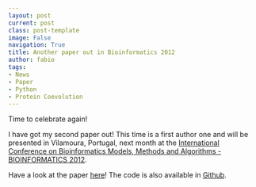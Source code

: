 ```yaml
---
layout: post
current: post
class: post-template
image: False
navigation: True
title: Another paper out in Bioinformatics 2012
author: fabio
tags:
- News
- Paper
- Python
- Protein Coevolution
---
```


Time to celebrate again! 

I have got my second paper out! This time is a first author one and will be presented in Vilamoura, Portugal, next month at the [International Conference on Bioinformatics Models, Methods and Algorithms - BIOINFORMATICS 2012](http://www.bioinformatics.biostec.org/BIOINFORMATICS2012/).

Have a look at the paper [here](http://www.scitepress.org/DigitalLibrary/Link.aspx?doi=10.5220/0003737901430149)! The code is also available in [Github](http://github.com/biomadeira/pycoevol).